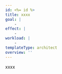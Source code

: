 ```yaml
---
id: <%= id %>
title: xxxx
goal: |
    -
effect: |
    -
workload: |
    -
templateType: architect
overview: ''
---
```


xxxx

